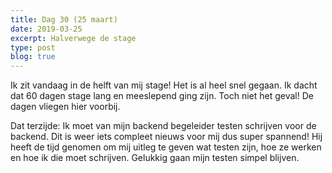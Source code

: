 ```yaml
---
title: Dag 30 (25 maart)
date: 2019-03-25
excerpt: Halverwege de stage
type: post
blog: true
---
```


Ik zit vandaag in de helft van mij stage! Het is al heel snel gegaan. Ik dacht dat 60 dagen stage lang en meeslepend ging zijn. Toch niet het geval! De dagen vliegen hier voorbij.

Dat terzijde: Ik moet van mijn backend begeleider testen schrijven voor de backend. Dit is weer iets compleet nieuws voor mij dus super spannend! Hij heeft de tijd genomen om mij uitleg te geven wat testen zijn, hoe ze werken en hoe ik die moet schrijven. Gelukkig gaan mijn testen simpel blijven.
